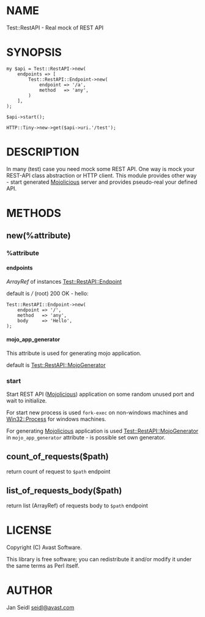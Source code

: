 # NAME

Test::RestAPI - Real mock of REST API

# SYNOPSIS

    my $api = Test::RestAPI->new(
        endpoints => [
            Test::RestAPI::Endpoint->new(
                endpoint => '/a',
                method   => 'any',
            )
        ],
    );

    $api->start();

    HTTP::Tiny->new->get($api->uri.'/test');

# DESCRIPTION

In many (test) case you need mock some REST API. One way is mock your REST-API class abstraction or HTTP client.
This module provides other way - start generated [Mojolicious](https://metacpan.org/pod/Mojolicious) server and provides pseudo-real your defined API.

# METHODS

## new(%attribute)

### %attribute

#### endpoints

_ArrayRef_ of instances [Test::RestAPI::Endpoint](https://metacpan.org/pod/Test::RestAPI::Endpoint)

default is _/_ (root) 200 OK - hello:

    Test::RestAPI::Endpoint->new(
        endpoint => '/',
        method   => 'any',
        body     => 'Hello',
    );

#### mojo\_app\_generator

This attribute is used for generating mojo application.

default is [Test::RestAPI::MojoGenerator](https://metacpan.org/pod/Test::RestAPI::MojoGenerator)

### start

Start REST API ([Mojolicious](https://metacpan.org/pod/Mojolicious)) application on some random unused port
and wait to initialize.

For start new process is used `fork-exec` on non-windows machines and [Win32::Process](https://metacpan.org/pod/Win32::Process) for windows machines.

For generating [Mojolicious](https://metacpan.org/pod/Mojolicious) application is used [Test::RestAPI::MojoGenerator](https://metacpan.org/pod/Test::RestAPI::MojoGenerator) in `mojo_app_generator` attribute - is possible set own generator.

## count\_of\_requests($path)

return count of request to `$path` endpoint

## list\_of\_requests\_body($path)

return list (ArrayRef) of requests body to `$path` endpoint

# LICENSE

Copyright (C) Avast Software.

This library is free software; you can redistribute it and/or modify
it under the same terms as Perl itself.

# AUTHOR

Jan Seidl <seidl@avast.com>
